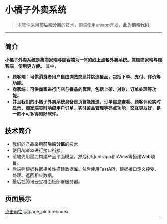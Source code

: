 

# 小橘子外卖系统
> 本软件采用**前后端分离**的技术，前端使用uniapp开发，**此为前端代码**
---
## 简介
  **小橘子外卖系统是集商家端与顾客端为一体的线上点餐外卖系统。兼顾商家端与顾客端，使用更方便。**
  其中，
+ **顾客端：可供消费者用户自由浏览商家并挑选餐品，包括下单、支付、评价等功能。**
+ **商家端：可供商家进行门店与餐品的管理，包括上架、对账、订单处理等功能。**
+ **并且我们的小橘子外卖系统具备首页智能推送、订单信息查看、顾客评论实时显示、商家端实时响应用户订单、实时菜品管理等亮点功能，交互更友好，是一款不可多得的好软件。**

## 技术简介
+ 我们的产品采用**前后端分离**的技术
+ 使用Apifox进行接口衔接。
+ 前端先用墨刀构建产品平面模型，然后利用uni-app和uView等搭建Web项目。
+ 后端则根据数据相关性搭建数据库。然后使用FastAPI，根据接口定义接受、处理、返回相应数据。
+ 最后在腾讯云宝塔面板部署服务器。

## 页面展示
 [点击前往](page_picture)
 ![page_picture/index](souye)


 ****

